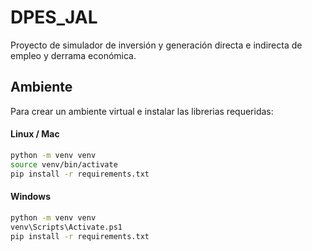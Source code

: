 # DPES_JAL
Proyecto de simulador de inversión y generación directa e indirecta de empleo y derrama económica.


## Ambiente

Para crear un ambiente virtual e instalar las librerias requeridas:

#### Linux / Mac
```bash
python -m venv venv
source venv/bin/activate
pip install -r requirements.txt
```

#### Windows
```bash
python -m venv venv
venv\Scripts\Activate.ps1
pip install -r requirements.txt
```
